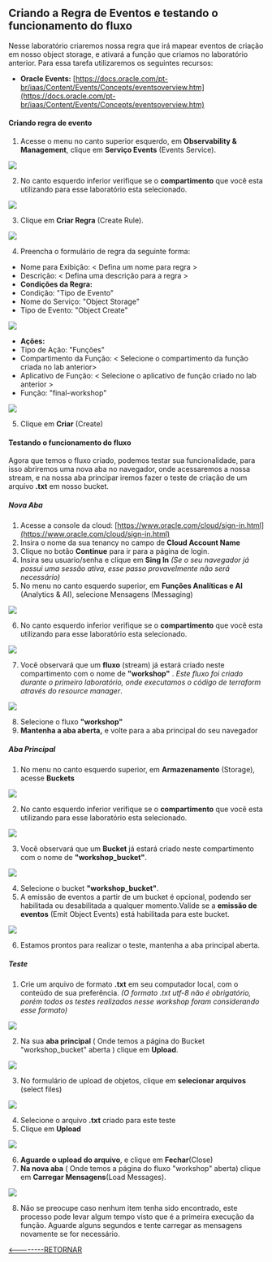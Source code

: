 ﻿## Criando a Regra de Eventos e testando o funcionamento do fluxo

Nesse laboratório criaremos nossa regra que irá mapear eventos de criação em nosso object storage, e ativará a função que criamos no laboratório anterior.
Para essa tarefa utilizaremos os seguintes recursos:
 
 - **Oracle Events:** [https://docs.oracle.com/pt-br/iaas/Content/Events/Concepts/eventsoverview.htm](https://docs.oracle.com/pt-br/iaas/Content/Events/Concepts/eventsoverview.htm)

#### Criando regra de evento
1. Acesse o menu no canto superior esquerdo, em **Observability & Management**, clique em **Serviço Events** (Events Service).

![](./IMG/001-LAB3.PNG)

2. No canto esquerdo inferior verifique se o **compartimento** que você esta utilizando para esse laboratório esta selecionado.

![](./IMG/002-LAB3.PNG)

3. Clique em **Criar Regra** (Create Rule).

![](./IMG/004-LAB3.PNG)

4. Preencha o formulário de regra da seguinte forma:
- Nome para Exibição: < Defina um nome para regra >
- Descrição: < Defina uma descrição para a regra >
- **Condições da Regra:**
- Condição: "Tipo de Evento"
- Nome do Serviço: "Object Storage"
- Tipo de Evento: "Object Create"

![](./IMG/005-LAB3.PNG)

- **Ações:**
- Tipo de Ação: "Funções"
- Compartimento da Função: < Selecione o compartimento da função criada no lab anterior>
- Aplicativo de Função: < Selecione o aplicativo de função criado no lab anterior >
- Função: "final-workshop"

![](./IMG/006-LAB3.PNG)

5. Clique em **Criar** (Create)

#### Testando o funcionamento do fluxo

Agora que temos o fluxo criado, podemos testar sua funcionalidade, para isso abriremos uma nova aba no navegador, onde acessaremos a nossa stream, e na nossa aba principar iremos fazer o teste de criação de um arquivo **.txt** em nosso bucket.

##### Nova Aba
1. Acesse a console da cloud: [https://www.oracle.com/cloud/sign-in.html](https://www.oracle.com/cloud/sign-in.html)
2. Insira o nome da sua tenancy no campo de **Cloud Account Name**
3. Clique no botão **Continue** para ir para a página de login.
4. Insira seu usuario/senha e clique em **Sing In** *(Se o seu navegador já possui uma sessão ativa, esse passo provavelmente não será necessário)*
5. No menu no canto esquerdo superior, em **Funções Analíticas e AI** (Analytics & AI), selecione Mensagens (Messaging)

![](./IMG/007-LAB3.PNG)

6. No canto esquerdo inferior verifique se o **compartimento** que você esta utilizando para esse laboratório esta selecionado.

![](./IMG/002-LAB3.PNG)

7. Você observará que um **fluxo** (stream) já estará criado neste compartimento com o nome de **"workshop"** . *Este fluxo foi criado durante o primeiro laboratório, onde executamos o código de terraform através do resource manager*.

![](./IMG/008-LAB3.PNG)

8. Selecione o fluxo **"workshop"**
9. **Mantenha a aba aberta,** e volte para a aba principal do seu navegador

 ##### Aba Principal
 1. No menu no canto esquerdo superior, em **Armazenamento** (Storage), acesse **Buckets**
 
![](./IMG/009-LAB3.PNG)

 2. No canto esquerdo inferior verifique se o **compartimento** que você esta utilizando para esse laboratório esta selecionado.
 
![](./IMG/002-LAB3.PNG)

 3. Você observará que um **Bucket** já estará criado neste compartimento com o nome de **"workshop_bucket"**.
 
![](./IMG/010-LAB3.PNG)

 4. Selecione o bucket **"workshop_bucket"**.
 5. A emissão de eventos a partir de um bucket é opcional, podendo ser habilitada ou desabilitada a qualquer momento.Valide se a **emissão de eventos** (Emit Object Events) está habilitada para este bucket.
 
![](./IMG/011-LAB3.PNG)

 6. Estamos prontos para realizar o teste, mantenha a aba principal aberta.

##### Teste

1. Crie um arquivo de formato **.txt** em seu computador local, com o conteúdo de sua preferência.  *(O formato .txt utf-8 não é obrigatório, porém todos os testes realizados nesse workshop foram considerando esse formato)*

![](./IMG/012-LAB3.PNG)

2. Na sua **aba principal** ( Onde temos a página do Bucket "workshop_bucket" aberta ) clique em **Upload**.

![](./IMG/013-LAB3.PNG)

3. No formulário de upload de objetos, clique em **selecionar arquivos** (select files)

![](./IMG/014-LAB3.PNG)

4. Selecione o arquivo **.txt** criado para este teste
5. Clique em **Upload**

![](./IMG/015-LAB3.PNG)

6. **Aguarde o upload do arquivo**, e clique em **Fechar**(Close)
7. **Na nova aba** ( Onde temos a página do fluxo "workshop" aberta) clique em **Carregar Mensagens**(Load Messages). 

![](./IMG/016-LAB3.PNG)

8. Não se preocupe caso nenhum item tenha sido encontrado, este processo pode levar algum tempo visto que é a primeira execução da função. Aguarde alguns segundos e tente  carregar as mensagens novamente se for necessário.

[<--------RETORNAR](../README.md)